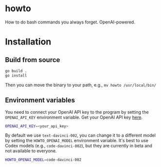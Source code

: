 # howto
How to do bash commands you always forget. OpenAI-powered.

# Installation

## Build from source

```bash
go build .
go install
```

Then you can move the binary to your path, e.g., `mv howto /usr/local/bin/`

## Environment variables

You need to connect your OpenAI API key to the program by setting the `OPENAI_API_KEY` environment variable. Get your OpenAI API key [here](https://beta.openai.com/docs/quickstart/add-your-api-key).

```bash
OPENAI_API_KEY=<your_api_key>
```

By default we use `text-davinci-002`, you can change it to a different model by setting the `HOWTO_OPENAI_MODEL` environment variable. It's best to use Codex models (e.g., `code-davinci-002`), but they are currently in beta and not available to everyone.

```bash
HOWTO_OPENAI_MODEL=code-davinci-002
```
